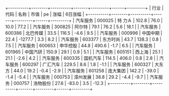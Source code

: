 +----------+--------+----------+-------+---------+------+---------+
|   行业   |  代码  |   名称   | 市值  |   pe    | 涨幅 | 6日涨幅 |
+----------+--------+----------+-------+---------+------+---------+
| 汽车服务 | 000025 | 特  力Ａ  | 102.8 |  76.0   | 10.0 |  77.2   |
| 汽车服务 | 300825 |  阿尔特  | 79.1  |  76.2   | 5.6  |  18.1   |
| 汽车服务 | 600386 | 北巴传媒 | 33.5  |  116.5  | -4.6 |   9.5   |
| 汽车服务 | 000996 | 中国中期 | 22.4  | -1277.7 | 3.3  |   8.2   |
| 汽车服务 | 603377 | 东方时尚 | 43.7  |  138.3  | 0.8  |   7.5   |
| 汽车服务 | 600653 | 申华控股 | 44.8  |  490.6  | -1.7 |   6.5   |
| 汽车服务 | 601965 | 中国汽研 | 150.9 |  29.1   | 0.9  |   5.1   |
| 汽车服务 | 605151 |  西上海  | 25.1  |  21.1   | -2.6 |   4.2   |
| 汽车服务 | 600335 | 国机汽车 | 114.5 |  406.0  | 0.8  |   2.8   |
| 汽车服务 | 600297 | 广汇汽车 | 229.5 |   8.6   | 1.8  |  -1.1   |
| 汽车服务 | 600327 |  大东方  | 44.0  |  19.2   | -0.4 |  -2.9   |
| 汽车服务 | 601258 | 庞大集团 | 142.2 |  -39.0  | -1.4 |  -5.4   |
| 汽车服务 | 000753 | 漳州发展 | 38.8  |  29.2   | -4.4 |  -9.7   |
| 汽车服务 | 000757 | 浩物股份 | 27.6  |  -83.0  | 3.5  |  -12.3  |
+----------+--------+----------+-------+---------+------+---------+
